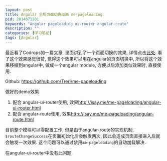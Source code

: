 ```yaml
---
layout: post
title: Angular 全局页面切换动画 me-pageloading
pid: 2014071201
keywords: "Angular pageloading ui-router angular-route"
description: ""
categories: [学习笔记]
tags: [Angular]
---
```


最近看了Codrops的一篇文章, 里面讲到了一个页面切换的效果, 详情点击[此处](http://tympanus.net/codrops/2014/04/23/page-loading-effects/). 看了这个效果感觉很赞, 觉得这个效果可以用在angular的页面切换中, 所以将这个效果移植到angular中, 做成一个angular module, 方便以后添加类似效果时, 直接使用.

Github: <https://github.com/Treri/me-pageloading>

做好的demo效果

1. 配合 angular-ui-router使用, 效果<http://isay.me/me-pageloading/angular-ui-router.html>
2. 配合 angular-route使用, 效果<http://isay.me/me-pageloading/angular-route.html>

目前整个模块可以零配置工作, 但是由于angular-route的实现机制, `$routeChangeSuccess`在页面初始化后会触发两次, 因此会造成页面直接进入后就会触发一次效果. 这个问题可以通过禁用`me-pageloading`的自动加载解决.

在angular-ui-router中没有此问题.
